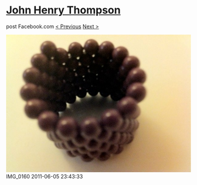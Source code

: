 # [John Henry Thompson](../README.md)
post Facebook.com
[< Previous](2011-06-05-3.md) [Next >](2011-06-05-5.md)

[![](../media/2011-06-05/Magnetic-Balls-IMG_0160.jpg)](../README.md)
IMG_0160
2011-06-05 23:43:33